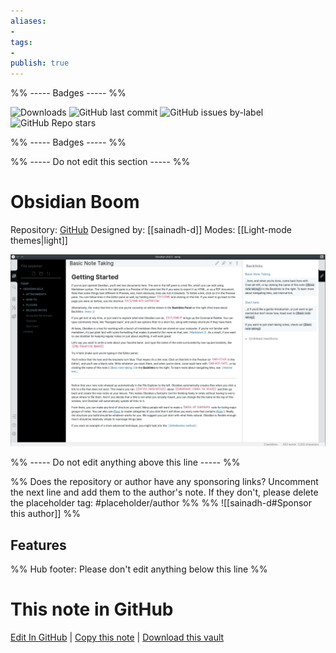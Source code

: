 ```yaml
---
aliases:
- 
tags: 
- 
publish: true
---
```


%% ----- Badges ----- %%

![Downloads](https://img.shields.io/badge/downloads-1806-573E7A?style=for-the-badge&logo=)
![GitHub last commit](https://img.shields.io/github/last-commit/sainadh-d/obsidian-boom?color=573E7A&label=last%20update&logo=github&style=for-the-badge)
![GitHub issues by-label](https://img.shields.io/github/issues/sainadh-d/obsidian-boom/help%20wanted?color=573E7A&logo=github&style=for-the-badge) 
![GitHub Repo stars](https://img.shields.io/github/stars/sainadh-d/obsidian-boom?color=573E7A&logo=github&style=for-the-badge)

%% ----- Badges ----- %%

%% ----- Do not edit this section ----- %%

# Obsidian Boom

Repository: [GitHub](https://github.com/sainadh-d/obsidian-boom)
Designed by: [[sainadh-d]]
Modes: [[Light-mode themes|light]]



![screenshot](https://github.com/sainadh-d/obsidian-boom/raw/master/roam-1.png)

%% ----- Do not edit anything above this line ----- %% 

%% Does the repository or author have any sponsoring links? Uncomment the next line and add them to the author's note. If they don't, please delete the placeholder tag: #placeholder/author %%
%% ![[sainadh-d#Sponsor this author]] %%


## Features



%% Hub footer: Please don't edit anything below this line %%

# This note in GitHub

<span class="git-footer">[Edit In GitHub](https://github.dev/obsidian-community/obsidian-hub/blob/main/02%20-%20Community%20Expansions/02.05%20All%20Community%20Expansions/Themes/Obsidian%20Boom.md "git-hub-edit-note") | [Copy this note](https://raw.githubusercontent.com/obsidian-community/obsidian-hub/main/02%20-%20Community%20Expansions/02.05%20All%20Community%20Expansions/Themes/Obsidian%20Boom.md "git-hub-copy-note") | [Download this vault](https://github.com/obsidian-community/obsidian-hub/archive/refs/heads/main.zip "git-hub-download-vault") </span>
